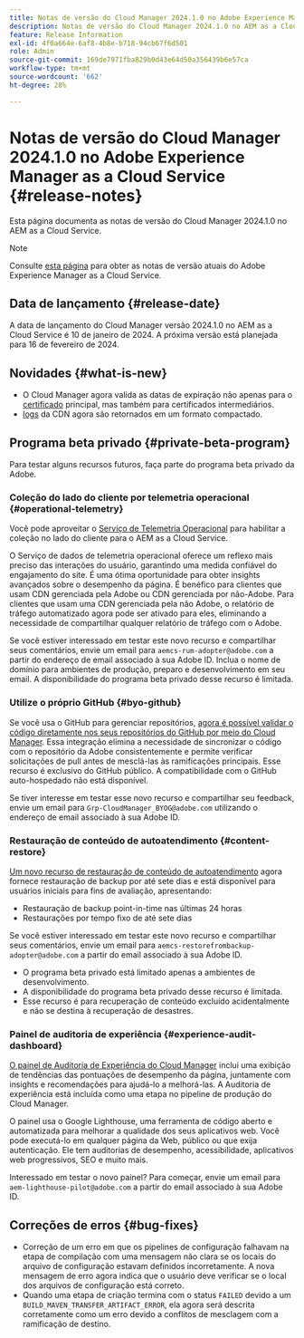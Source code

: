 ```yaml
---
title: Notas de versão do Cloud Manager 2024.1.0 no Adobe Experience Manager as a Cloud Service
description: Notas de versão do Cloud Manager 2024.1.0 no AEM as a Cloud Service.
feature: Release Information
exl-id: 4f0a664e-6af8-4b8e-b718-94cb67f6d501
role: Admin
source-git-commit: 169de7971fba829b0d43e64d50a356439b6e57ca
workflow-type: tm+mt
source-wordcount: '662'
ht-degree: 28%

---
```


# Notas de versão do Cloud Manager 2024.1.0 no Adobe Experience Manager as a Cloud Service {#release-notes}

Esta página documenta as notas de versão do Cloud Manager 2024.1.0 no AEM as a Cloud Service.

>[!NOTE]
>
>Consulte [esta página](/help/release-notes/release-notes-cloud/release-notes-current.md) para obter as notas de versão atuais do Adobe Experience Manager as a Cloud Service.

## Data de lançamento {#release-date}

A data de lançamento do Cloud Manager versão 2024.1.0 no AEM as a Cloud Service é 10 de janeiro de 2024. A próxima versão está planejada para 16 de fevereiro de 2024.

## Novidades {#what-is-new}

* O Cloud Manager agora valida as datas de expiração não apenas para o [certificado](/help/implementing/cloud-manager/managing-ssl-certifications/introduction-to-ssl-certificates.md) principal, mas também para certificados intermediários.
* [logs](/help/implementing/cloud-manager/manage-logs.md) da CDN agora são retornados em um formato compactado.

## Programa beta privado {#private-beta-program}

Para testar alguns recursos futuros, faça parte do programa beta privado da Adobe.

### Coleção do lado do cliente por telemetria operacional {#operational-telemetry}

Você pode aproveitar o [Serviço de Telemetria Operacional](/help/implementing/cloud-manager/content-requests.md#cliendside-collection) para habilitar a coleção no lado do cliente para o AEM as a Cloud Service.

O Serviço de dados de telemetria operacional oferece um reflexo mais preciso das interações do usuário, garantindo uma medida confiável do engajamento do site. É uma ótima oportunidade para obter insights avançados sobre o desempenho da página. É benéfico para clientes que usam CDN gerenciada pela Adobe ou CDN gerenciada por não-Adobe. Para clientes que usam uma CDN gerenciada pela não Adobe, o relatório de tráfego automatizado agora pode ser ativado para eles, eliminando a necessidade de compartilhar qualquer relatório de tráfego com o Adobe.

Se você estiver interessado em testar este novo recurso e compartilhar seus comentários, envie um email para `aemcs-rum-adopter@adobe.com` a partir do endereço de email associado à sua Adobe ID. Inclua o nome de domínio para ambientes de produção, preparo e desenvolvimento em seu email. A disponibilidade do programa beta privado desse recurso é limitada.

### Utilize o próprio GitHub {#byo-github}

Se você usa o GitHub para gerenciar repositórios, [agora é possível validar o código diretamente nos seus repositórios do GitHub por meio do Cloud Manager](/help/implementing/cloud-manager/managing-code/private-repositories.md). Essa integração elimina a necessidade de sincronizar o código com o repositório da Adobe consistentemente e permite verificar solicitações de pull antes de mesclá-las às ramificações principais. Esse recurso é exclusivo do GitHub público. A compatibilidade com o GitHub auto-hospedado não está disponível.

Se tiver interesse em testar esse novo recurso e compartilhar seu feedback, envie um email para `Grp-CloudManager_BYOG@adobe.com` utilizando o endereço de email associado à sua Adobe ID.

### Restauração de conteúdo de autoatendimento {#content-restore}

[Um novo recurso de restauração de conteúdo de autoatendimento](/help/operations/restore.md) agora fornece restauração de backup por até sete dias e está disponível para usuários iniciais para fins de avaliação, apresentando:

* Restauração de backup point-in-time nas últimas 24 horas
* Restaurações por tempo fixo de até sete dias

Se você estiver interessado em testar este novo recurso e compartilhar seus comentários, envie um email para `aemcs-restorefrombackup-adopter@adobe.com` a partir do email associado à sua Adobe ID.

* O programa beta privado está limitado apenas a ambientes de desenvolvimento.
* A disponibilidade do programa beta privado desse recurso é limitada.
* Esse recurso é para recuperação de conteúdo excluído acidentalmente e não se destina à recuperação de desastres.

### Painel de auditoria de experiência {#experience-audit-dashboard}

[O painel de Auditoria de Experiência do Cloud Manager](/help/implementing/cloud-manager/experience-audit-dashboard.md) inclui uma exibição de tendências das pontuações de desempenho da página, juntamente com insights e recomendações para ajudá-lo a melhorá-las. A Auditoria de experiência está incluída como uma etapa no pipeline de produção do Cloud Manager.

O painel usa o Google Lighthouse, uma ferramenta de código aberto e automatizada para melhorar a qualidade dos seus aplicativos web. Você pode executá-lo em qualquer página da Web, público ou que exija autenticação. Ele tem auditorias de desempenho, acessibilidade, aplicativos web progressivos, SEO e muito mais.

Interessado em testar o novo painel? Para começar, envie um email para `aem-lighthouse-pilot@adobe.com` a partir do email associado à sua Adobe ID.

## Correções de erros {#bug-fixes}

* Correção de um erro em que os pipelines de configuração falhavam na etapa de compilação com uma mensagem não clara se os locais do arquivo de configuração estavam definidos incorretamente. A nova mensagem de erro agora indica que o usuário deve verificar se o local dos arquivos de configuração está correto.
* Quando uma etapa de criação termina com o status `FAILED` devido a um `BUILD_MAVEN_TRANSFER_ARTIFACT_ERROR`, ela agora será descrita corretamente como um erro devido a conflitos de mesclagem com a ramificação de destino.
